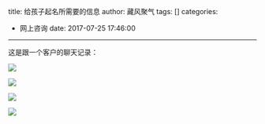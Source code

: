 title: 给孩子起名所需要的信息
author: 藏风聚气
tags: []
categories:
  - 网上咨询
date: 2017-07-25 17:46:00
---
这是跟一个客户的聊天记录：

![](http://fs-image.pull.net.cn/17-7-25/81845357.jpg!800)

![](http://fs-image.pull.net.cn/17-7-25/99929381.jpg!800)

![](http://fs-image.pull.net.cn/17-7-25/4663925.jpg!800)

![](http://fs-image.pull.net.cn/17-7-25/87874876.jpg!800)
